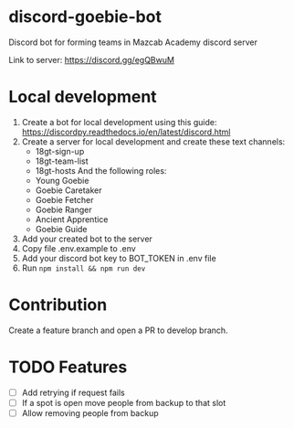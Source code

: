 
#  discord-goebie-bot

Discord bot for forming teams in Mazcab Academy discord server

  

Link to server: https://discord.gg/egQBwuM

# Local development
1. Create a bot for local development using this guide: https://discordpy.readthedocs.io/en/latest/discord.html
2. Create a server for local development and create these text channels:
	* 18gt-sign-up
	* 18gt-team-list
	* 18gt-hosts
And the following roles:
	* Young Goebie
	* Goebie Caretaker
	* Goebie Fetcher
	* Goebie Ranger
	* Ancient Apprentice
	* Goebie Guide
3. Add your created bot to the server
4. Copy file .env.example to .env
5. Add your discord bot key to BOT_TOKEN in .env file
6. Run `npm install && npm run dev`
# Contribution
Create a feature branch and open a PR to develop branch.
# TODO Features
- [ ] Add retrying if request fails
- [ ] If a spot is open move people from backup to that slot
- [ ] Allow removing people from backup
